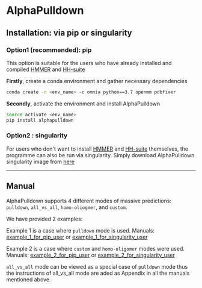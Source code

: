 # AlphaPulldown

## Installation: via pip or singularity 

### Option1 (recommended): pip
This option is suitable for the users who have already installed and compiled [HMMER](http://hmmer.org/documentation.html) and [HH-suite](https://github.com/soedinglab/hh-suite)

**Firstly**, create a conda environment and gather necessary dependencies 
```bash
conda create -n <env_name> -c omnia python==3.7 openmm pdbfixer
````
**Secondly**, activate the environment and install AlphaPulldown
```bash
source activate <env_name>
pip install alphapulldown
```
### Option2 : singularity
For users who don't want to install [HMMER](http://hmmer.org/documentation.html) and [HH-suite](https://github.com/soedinglab/hh-suite) themselves, the programme can also be run via singularity. Simply download AlphaPulldown singularity image from [here](https://oc.embl.de/index.php/s/KR8d4m8ASN9p3gs)

------

## Manual
AlphaPulldown supports 4 different modes of massive predictions: ```pulldown```, ```all_vs_all```, ```homo-oliogmer```, and ```custom```.

We have provided 2 examples:

Example 1 is a case where ```pulldown``` mode is used. Manuals: [example_1_for_pip_user](./example_1_for_pip_user.md) or [example_1_for_singularity_user](./example_1_for_singularity_user.md)

Example 2 is a case where ```custom``` and ```homo-oligomer``` modes were used. Manuals: [example_2_for_pip_user](./example_2_for_pip_user.md) or [example_2_for_singularity_user](./example_2_for_singularity_user.md)

```all_vs_all``` mode can be viewed as a special case of ```pulldown``` mode thus the instructions of all_vs_all mode are aded as Appendix in all the manuals mentioned above. 
